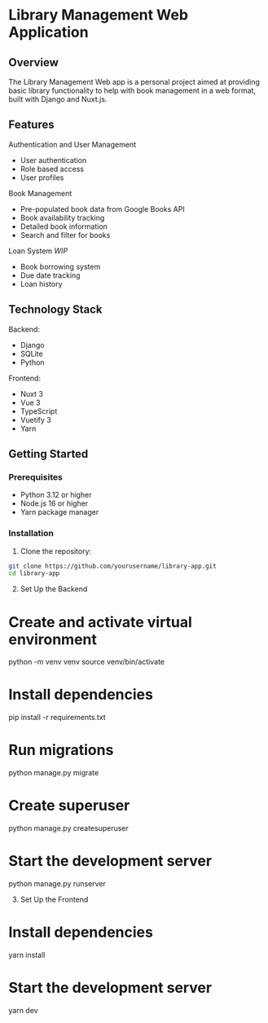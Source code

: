 # Library Management Web Application

## Overview
The Library Management Web app is a personal project aimed at providing basic library functionality to help with book management in a web format, built with Django and Nuxt.js. 

## Features

Authentication and User Management
- User authentication
- Role based access
- User profiles

Book Management
- Pre-populated book data from Google Books API
- Book availability tracking
- Detailed book information
- Search and filter for books

Loan System *WIP*
- Book borrowing system
- Due date tracking
- Loan history

## Technology Stack

Backend:
- Django
- SQLite
- Python

Frontend:
- Nuxt 3
- Vue 3
- TypeScript
- Vuetify 3
- Yarn

## Getting Started

### Prerequisites
- Python 3.12 or higher
- Node.js 16 or higher
- Yarn package manager

### Installation

1. Clone the repository:
```bash
git clone https://github.com/yourusername/library-app.git
cd library-app
```

2. Set Up the Backend
# Create and activate virtual environment
python -m venv venv
source venv/bin/activate

# Install dependencies
pip install -r requirements.txt

# Run migrations
python manage.py migrate

# Create superuser
python manage.py createsuperuser

# Start the development server
python manage.py runserver

3. Set Up the Frontend
# Install dependencies
yarn install

# Start the development server
yarn dev

